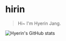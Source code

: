 # hirin

> Hi~ I'm Hyerin Jang.

![Hyerin's GitHub stats](https://github-readme-stats.vercel.app/api?username=hirin)

